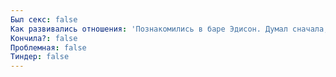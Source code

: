 ```yaml
---
Был секс: false
Как развивались отношения: 'Познакомились в баре Эдисон. Думал сначала, вот это львица сидит. Подошёл, и познакомился, взял контакты. Девушка как девушка. Лет 20 ей было.Погуляли один раз. Было скучно, никакой искры. Я пытался выдавливать из себя истории.Позвал на Ночь в музее, взял бутылку вина. Плохой старый знакомый поздоровался со мной, дотронулся до её лица, сказал: "Твоя девушка? Красивая?" А я ему даже слова не сказал. Испортил вечер.Сидели на скамейке, пили вино. Я выдавливал истории. Целовались.И ещё раз, кажется, встречались, и было похоже. Снова всё как-то неловко, неестественно, движения механические. Она тоже отмечала, что "ничего нет".Потом звал к себе кино посмотреть, отказывалась. Писала мне пару раз с тех пор. Я окончательно потерял интерес и больше не писал. Изначально никакого особенного интереса не испытывал, просто влечение.'
Кончила?: false
Проблемная: false
Тиндер: false
---
```

